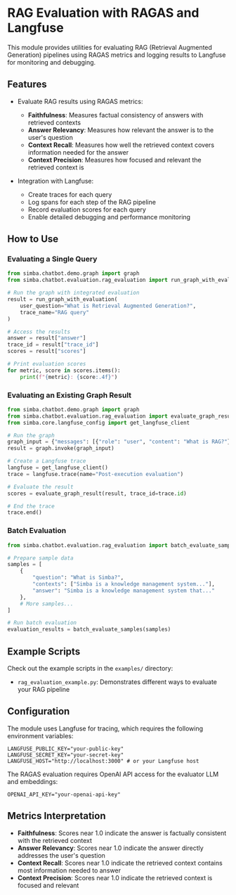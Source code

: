 # RAG Evaluation with RAGAS and Langfuse

This module provides utilities for evaluating RAG (Retrieval Augmented Generation) pipelines using RAGAS metrics and logging results to Langfuse for monitoring and debugging.

## Features

- Evaluate RAG results using RAGAS metrics:
  - **Faithfulness**: Measures factual consistency of answers with retrieved contexts
  - **Answer Relevancy**: Measures how relevant the answer is to the user's question
  - **Context Recall**: Measures how well the retrieved context covers information needed for the answer
  - **Context Precision**: Measures how focused and relevant the retrieved context is

- Integration with Langfuse:
  - Create traces for each query
  - Log spans for each step of the RAG pipeline
  - Record evaluation scores for each query
  - Enable detailed debugging and performance monitoring

## How to Use

### Evaluating a Single Query

```python
from simba.chatbot.demo.graph import graph
from simba.chatbot.evaluation.rag_evaluation import run_graph_with_evaluation

# Run the graph with integrated evaluation
result = run_graph_with_evaluation(
    user_question="What is Retrieval Augmented Generation?",
    trace_name="RAG query"
)

# Access the results
answer = result["answer"]
trace_id = result["trace_id"]
scores = result["scores"]

# Print evaluation scores
for metric, score in scores.items():
    print(f"{metric}: {score:.4f}")
```

### Evaluating an Existing Graph Result

```python
from simba.chatbot.demo.graph import graph
from simba.chatbot.evaluation.rag_evaluation import evaluate_graph_result
from simba.core.langfuse_config import get_langfuse_client

# Run the graph
graph_input = {"messages": [{"role": "user", "content": "What is RAG?"}]}
result = graph.invoke(graph_input)

# Create a Langfuse trace
langfuse = get_langfuse_client()
trace = langfuse.trace(name="Post-execution evaluation")

# Evaluate the result
scores = evaluate_graph_result(result, trace_id=trace.id)

# End the trace
trace.end()
```

### Batch Evaluation

```python
from simba.chatbot.evaluation.rag_evaluation import batch_evaluate_samples

# Prepare sample data
samples = [
    {
        "question": "What is Simba?",
        "contexts": ["Simba is a knowledge management system..."],
        "answer": "Simba is a knowledge management system that..."
    },
    # More samples...
]

# Run batch evaluation
evaluation_results = batch_evaluate_samples(samples)
```

## Example Scripts

Check out the example scripts in the `examples/` directory:

- `rag_evaluation_example.py`: Demonstrates different ways to evaluate your RAG pipeline

## Configuration

The module uses Langfuse for tracing, which requires the following environment variables:

```
LANGFUSE_PUBLIC_KEY="your-public-key"
LANGFUSE_SECRET_KEY="your-secret-key"
LANGFUSE_HOST="http://localhost:3000" # or your Langfuse host
```

The RAGAS evaluation requires OpenAI API access for the evaluator LLM and embeddings:

```
OPENAI_API_KEY="your-openai-api-key"
```

## Metrics Interpretation

- **Faithfulness**: Scores near 1.0 indicate the answer is factually consistent with the retrieved context
- **Answer Relevancy**: Scores near 1.0 indicate the answer directly addresses the user's question
- **Context Recall**: Scores near 1.0 indicate the retrieved context contains most information needed to answer
- **Context Precision**: Scores near 1.0 indicate the retrieved context is focused and relevant 